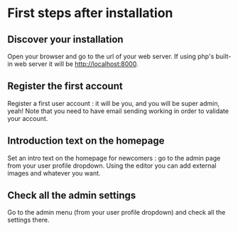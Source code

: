 # First steps after installation

## Discover your installation
Open your browser and go to the url of your web server. If using php's built-in web server it will be <http://localhost:8000>.

## Register the first account
Register a first user account : it will be you, and you will be super admin, yeah! Note that you need to have email sending working in order to validate your account.

## Introduction text on the homepage
Set an intro text on the homepage for newcomers : go to the admin page from your user profile dropdown.
Using the editor you can add external images and whatever you want.

## Check all the admin settings
Go to the admin menu (from your user profile dropdown) and check all the settings there.
